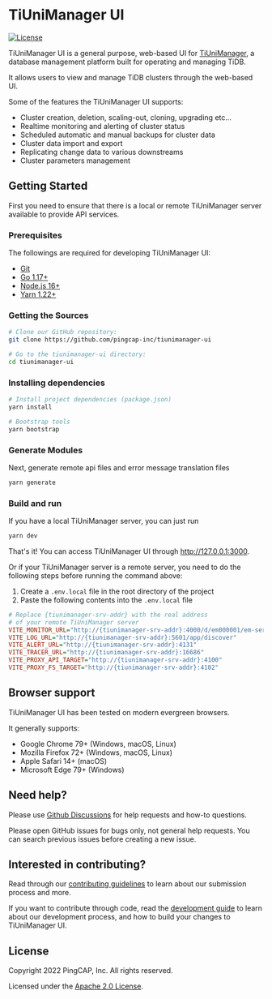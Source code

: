 <!--<p align="center">
  <img src="./public/img/logo/common.svg" alt="logo" height="140px">
</p>-->

# TiUniManager UI

[![License](https://img.shields.io/badge/license-Apache--2.0-green?style=flat-square)](./LICENSE)

TiUniManager UI is a general purpose, web-based UI for [TiUniManager](https://github.com/pingcap/tiunimanager), a database management platform built for operating and managing TiDB.

It allows users to view and manage TiDB clusters through the web-based UI.

Some of the features the TiUniManager UI supports:

- Cluster creation, deletion, scaling-out, cloning, upgrading etc...
- Realtime monitoring and alerting of cluster status
- Scheduled automatic and manual backups for cluster data
- Cluster data import and export
- Replicating change data to various downstreams
- Cluster parameters management

## Getting Started

First you need to ensure that there is a local or remote TiUniManager server available to provide API services.

### Prerequisites

The followings are required for developing TiUniManager UI:

- [Git](https://git-scm.com/downloads)
- [Go 1.17+](https://go.dev/doc/install)
- [Node.js 16+](https://nodejs.org/)
- [Yarn 1.22+](https://classic.yarnpkg.com/en/docs/install)

### Getting the Sources

```bash
# Clone our GitHub repository:
git clone https://github.com/pingcap-inc/tiunimanager-ui

# Go to the tiunimanager-ui directory:
cd tiunimanager-ui
```

### Installing dependencies

```bash
# Install project dependencies (package.json)
yarn install

# Bootstrap tools
yarn bootstrap
```

### Generate Modules

Next, generate remote api files and error message translation files

```bash
yarn generate
```

### Build and run

If you have a local TiUniManager server, you can just run

```bash
yarn dev
```

That's it! You can access TiUniManager UI through http://127.0.0.1:3000.

Or if your TiUniManager server is a remote server, you need to do the following steps before running the command above:

1. Create a `.env.local` file in the root directory of the project
2. Paste the following contents into the `.env.local` file

```ini
# Replace {tiunimanager-srv-addr} with the real address
# of your remote TiUniManager server
VITE_MONITOR_URL="http://{tiunimanager-srv-addr}:4000/d/em000001/em-server?orgId=1&refresh=10s&kiosk=tv"
VITE_LOG_URL="http://{tiunimanager-srv-addr}:5601/app/discover"
VITE_ALERT_URL="http://{tiunimanager-srv-addr}:4131"
VITE_TRACER_URL="http://{tiunimanager-srv-addr}:16686"
VITE_PROXY_API_TARGET="http://{tiunimanager-srv-addr}:4100"
VITE_PROXY_FS_TARGET="http://{tiunimanager-srv-addr}:4102"
```

## Browser support

TiUniManager UI has been tested on modern evergreen browsers.

It generally supports:

- Google Chrome 79+ (Windows, macOS, Linux)
- Mozilla Firefox 72+ (Windows, macOS, Linux)
- Apple Safari 14+ (macOS)
- Microsoft Edge 79+ (Windows)

## Need help?

Please use [Github Discussions](https://github.com/pingcap-inc/tiunimanager-ui/discussions) for help requests and how-to questions.

Please open GitHub issues for bugs only, not general help requests. You can search previous issues before creating a new issue.

## Interested in contributing?

Read through our [contributing guidelines](./CONTRIBUTING.md) to learn about our submission process and more.

If you want to contribute through code, read the [development guide](./doc/development.md) to learn about our development process, and how to build your changes to TiUniManager UI.

## License

Copyright 2022 PingCAP, Inc. All rights reserved.

Licensed under the [Apache 2.0 License](./LICENSE).
